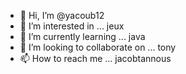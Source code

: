 - 👋 Hi, I’m @yacoub12
- 👀 I’m interested in ... jeux
- 🌱 I’m currently learning ... java
- 💞️ I’m looking to collaborate on ... tony
- 📫 How to reach me ... jacobtannous

<!---
yacoub12/yacoub12 is a ✨ special ✨ repository because its `README.md` (this file) appears on your GitHub profile.
You can click the Preview link to take a look at your changes.
--->
